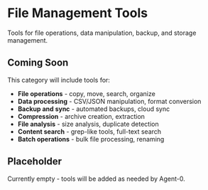 # File Management Tools

Tools for file operations, data manipulation, backup, and storage management.

## Coming Soon

This category will include tools for:

- **File operations** - copy, move, search, organize
- **Data processing** - CSV/JSON manipulation, format conversion
- **Backup and sync** - automated backups, cloud sync
- **Compression** - archive creation, extraction
- **File analysis** - size analysis, duplicate detection
- **Content search** - grep-like tools, full-text search
- **Batch operations** - bulk file processing, renaming

## Placeholder

Currently empty - tools will be added as needed by Agent-0.
